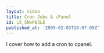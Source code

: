 ```yaml
---
layout: video
title: Cron Jobs & cPanel
id: L5_5NxP83LE
published_at: '2009-02-03T20:07:09Z'
---
```

I cover how to add a cron to cpanel.
